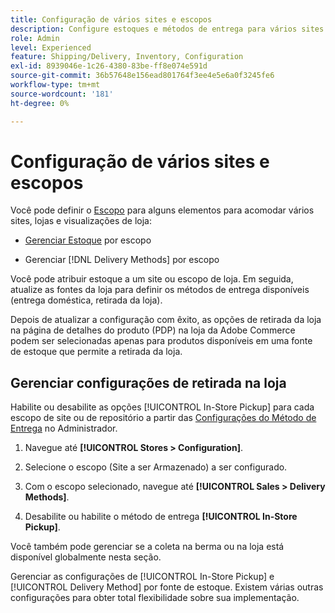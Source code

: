 ```yaml
---
title: Configuração de vários sites e escopos
description: Configure estoques e métodos de entrega para vários sites e escopos de loja.
role: Admin
level: Experienced
feature: Shipping/Delivery, Inventory, Configuration
exl-id: 8939046e-1c26-4380-83be-ff8e074e591d
source-git-commit: 36b57648e156ead801764f3ee4e5e6a0f3245fe6
workflow-type: tm+mt
source-wordcount: '181'
ht-degree: 0%

---
```


# Configuração de vários sites e escopos

Você pode definir o [Escopo](https://docs.magento.com/user-guide/configuration/scope.html) para alguns elementos para acomodar vários sites, lojas e visualizações de loja:

- [Gerenciar Estoque](https://docs.magento.com/user-guide/catalog/inventory-stock.html) por escopo

- Gerenciar [!DNL Delivery Methods] por escopo

Você pode atribuir estoque a um site ou escopo de loja. Em seguida, atualize as fontes da loja para definir os métodos de entrega disponíveis (entrega doméstica, retirada da loja).

Depois de atualizar a configuração com êxito, as opções de retirada da loja na página de detalhes do produto (PDP) na loja da Adobe Commerce podem ser selecionadas apenas para produtos disponíveis em uma fonte de estoque que permite a retirada da loja.

## Gerenciar configurações de retirada na loja

Habilite ou desabilite as opções [!UICONTROL In-Store Pickup] para cada escopo de site ou de repositório a partir das [Configurações do Método de Entrega](enable-general.md#delivery-methods) no Administrador.

1. Navegue até **[!UICONTROL Stores > Configuration]**.

1. Selecione o escopo (Site a ser Armazenado) a ser configurado.

1. Com o escopo selecionado, navegue até **[!UICONTROL Sales > Delivery Methods]**.

1. Desabilite ou habilite o método de entrega **[!UICONTROL In-Store Pickup]**.

Você também pode gerenciar se a coleta na berma ou na loja está disponível globalmente nesta seção.

Gerenciar as configurações de [!UICONTROL In-Store Pickup] e [!UICONTROL Delivery Method] por fonte de estoque. Existem várias outras configurações para obter total flexibilidade sobre sua implementação.
